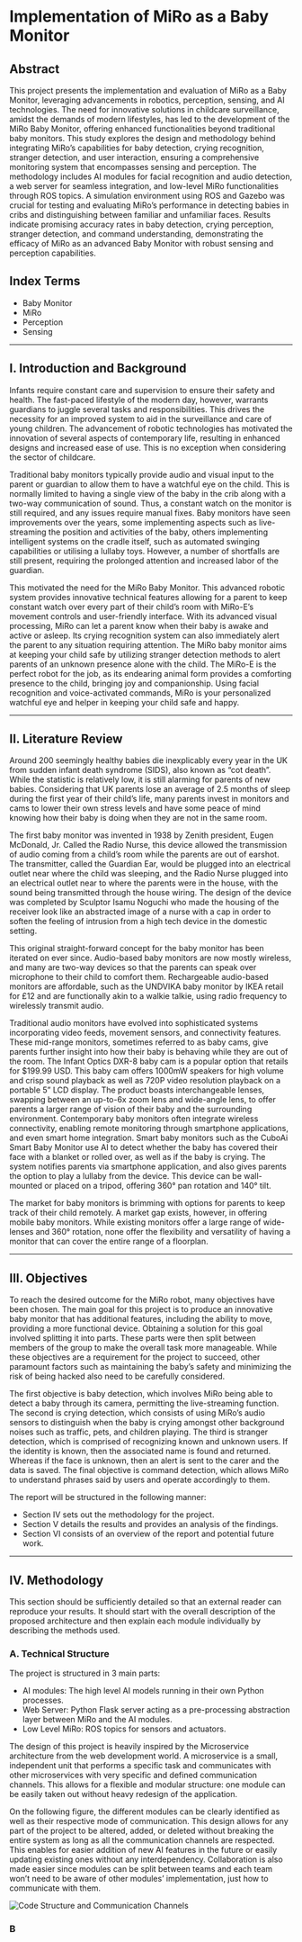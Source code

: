 # Implementation of MiRo as a Baby Monitor

## Abstract
This project presents the implementation and evaluation of MiRo as a Baby Monitor, leveraging advancements in robotics, perception, sensing, and AI technologies. The need for innovative solutions in childcare surveillance, amidst the demands of modern lifestyles, has led to the development of the MiRo Baby Monitor, offering enhanced functionalities beyond traditional baby monitors. This study explores the design and methodology behind integrating MiRo’s capabilities for baby detection, crying recognition, stranger detection, and user interaction, ensuring a comprehensive monitoring system that encompasses sensing and perception. The methodology includes AI modules for facial recognition and audio detection, a web server for seamless integration, and low-level MiRo functionalities through ROS topics. A simulation environment using ROS and Gazebo was crucial for testing and evaluating MiRo’s performance in detecting babies in cribs and distinguishing between familiar and unfamiliar faces. Results indicate promising accuracy rates in baby detection, crying perception, stranger detection, and command understanding, demonstrating the efficacy of MiRo as an advanced Baby Monitor with robust sensing and perception capabilities.

## Index Terms
- Baby Monitor
- MiRo
- Perception
- Sensing

---

## I. Introduction and Background

Infants require constant care and supervision to ensure their safety and health. The fast-paced lifestyle of the modern day, however, warrants guardians to juggle several tasks and responsibilities. This drives the necessity for an improved system to aid in the surveillance and care of young children. The advancement of robotic technologies has motivated the innovation of several aspects of contemporary life, resulting in enhanced designs and increased ease of use. This is no exception when considering the sector of childcare.

Traditional baby monitors typically provide audio and visual input to the parent or guardian to allow them to have a watchful eye on the child. This is normally limited to having a single view of the baby in the crib along with a two-way communication of sound. Thus, a constant watch on the monitor is still required, and any issues require manual fixes. Baby monitors have seen improvements over the years, some implementing aspects such as live-streaming the position and activities of the baby, others implementing intelligent systems on the cradle itself, such as automated swinging capabilities or utilising a lullaby toys. However, a number of shortfalls are still present, requiring the prolonged attention and increased labor of the guardian.

This motivated the need for the MiRo Baby Monitor. This advanced robotic system provides innovative technical features allowing for a parent to keep constant watch over every part of their child’s room with MiRo-E’s movement controls and user-friendly interface. With its advanced visual processing, MiRo can let a parent know when their baby is awake and active or asleep. Its crying recognition system can also immediately alert the parent to any situation requiring attention. The MiRo baby monitor aims at keeping your child safe by utilizing stranger detection methods to alert parents of an unknown presence alone with the child. The MiRo-E is the perfect robot for the job, as its endearing animal form provides a comforting presence to the child, bringing joy and companionship. Using facial recognition and voice-activated commands, MiRo is your personalized watchful eye and helper in keeping your child safe and happy.

---

## II. Literature Review

Around 200 seemingly healthy babies die inexplicably every year in the UK from sudden infant death syndrome (SIDS), also known as “cot death”. While the statistic is relatively low, it is still alarming for parents of new babies. Considering that UK parents lose an average of 2.5 months of sleep during the first year of their child’s life, many parents invest in monitors and cams to lower their own stress levels and have some peace of mind knowing how their baby is doing when they are not in the same room.

The first baby monitor was invented in 1938 by Zenith president, Eugen McDonald, Jr. Called the Radio Nurse, this device allowed the transmission of audio coming from a child’s room while the parents are out of earshot. The transmitter, called the Guardian Ear, would be plugged into an electrical outlet near where the child was sleeping, and the Radio Nurse plugged into an electrical outlet near to where the parents were in the house, with the sound being transmitted through the house wiring. The design of the device was completed by Sculptor Isamu Noguchi who made the housing of the receiver look like an abstracted image of a nurse with a cap in order to soften the feeling of intrusion from a high tech device in the domestic setting.

This original straight-forward concept for the baby monitor has been iterated on ever since. Audio-based baby monitors are now mostly wireless, and many are two-way devices so that the parents can speak over microphone to their child to comfort them. Rechargeable audio-based monitors are affordable, such as the UNDVIKA baby monitor by IKEA retail for £12 and are functionally akin to a walkie talkie, using radio frequency to wirelessly transmit audio.

Traditional audio monitors have evolved into sophisticated systems incorporating video feeds, movement sensors, and connectivity features. These mid-range monitors, sometimes referred to as baby cams, give parents further insight into how their baby is behaving while they are out of the room. The Infant Optics DXR-8 baby cam is a popular option that retails for $199.99 USD. This baby cam offers 1000mW speakers for high volume and crisp sound playback as well as 720P video resolution playback on a portable 5” LCD display. The product boasts interchangeable lenses, swapping between an up-to-6x zoom lens and wide-angle lens, to offer parents a larger range of vision of their baby and the surrounding environment. Contemporary baby monitors often integrate wireless connectivity, enabling remote monitoring through smartphone applications, and even smart home integration. Smart baby monitors such as the CuboAi Smart Baby Monitor use AI to detect whether the baby has covered their face with a blanket or rolled over, as well as if the baby is crying. The system notifies parents via smartphone application, and also gives parents the option to play a lullaby from the device. This device can be wall-mounted or placed on a tripod, offering 360° pan rotation and 140° tilt.

The market for baby monitors is brimming with options for parents to keep track of their child remotely. A market gap exists, however, in offering mobile baby monitors. While existing monitors offer a large range of wide-lenses and 360° rotation, none offer the flexibility and versatility of having a monitor that can cover the entire range of a floorplan.

---

## III. Objectives

To reach the desired outcome for the MiRo robot, many objectives have been chosen. The main goal for this project is to produce an innovative baby monitor that has additional features, including the ability to move, providing a more functional device. Obtaining a solution for this goal involved splitting it into parts. These parts were then split between members of the group to make the overall task more manageable. While these objectives are a requirement for the project to succeed, other paramount factors such as maintaining the baby’s safety and minimizing the risk of being hacked also need to be carefully considered.

The first objective is baby detection, which involves MiRo being able to detect a baby through its camera, permitting the live-streaming function. The second is crying detection, which consists of using MiRo’s audio sensors to distinguish when the baby is crying amongst other background noises such as traffic, pets, and children playing. The third is stranger detection, which is comprised of recognizing known and unknown users. If the identity is known, then the associated name is found and returned. Whereas if the face is unknown, then an alert is sent to the carer and the data is saved. The final objective is command detection, which allows MiRo to understand phrases said by users and operate accordingly to them.

The report will be structured in the following manner:
- Section IV sets out the methodology for the project.
- Section V details the results and provides an analysis of the findings.
- Section VI consists of an overview of the report and potential future work.

---

## IV. Methodology

This section should be sufficiently detailed so that an external reader can reproduce your results. It should start with the overall description of the proposed architecture and then explain each module individually by describing the methods used.

### A. Technical Structure

The project is structured in 3 main parts:
- AI modules: The high level AI models running in their own Python processes.
- Web Server: Python Flask server acting as a pre-processing abstraction layer between MiRo and the AI modules.
- Low Level MiRo: ROS topics for sensors and actuators.

The design of this project is heavily inspired by the Microservice architecture from the web development world. A microservice is a small, independent unit that performs a specific task and communicates with other microservices with very specific and defined communication channels. This allows for a flexible and modular structure: one module can be easily taken out without heavy redesign of the application.

On the following figure, the different modules can be clearly identified as well as their respective mode of communication. This design allows for any part of the project to be altered, added, or deleted without breaking the entire system as long as all the communication channels are respected. This enables for easier addition of new AI features in the future or easily updating existing ones without any interdependency. Collaboration is also made easier since modules can be split between teams and each team won’t need to be aware of other modules’ implementation, just how to communicate with them.

![Code Structure and Communication Channels](path_to_figure1.png)

### B
